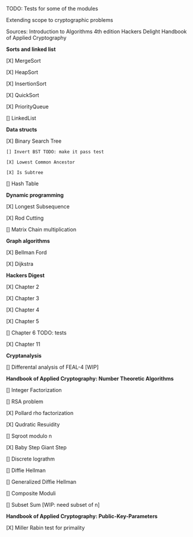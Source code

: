 TODO: Tests for some of the modules

Extending scope to cryptographic problems

Sources:
Introduction to Algorithms 4th edition
Hackers Delight
Handbook of Applied Cryptography 


**Sorts and linked list**

  [X] MergeSort

  [X] HeapSort

  [X] InsertionSort

  [X] QuickSort

  [X] PriorityQueue

  [] LinkedList

**Data structs**

  [X] Binary Search Tree

    [] Invert BST TODO: make it pass test

    [X] Lowest Common Ancestor

    [X] Is Subtree

  []  Hash Table

**Dynamic programming**

  [X] Longest Subsequence

  [X] Rod Cutting 

  [] Matrix Chain multiplication

**Graph algorithms**

  [X] Bellman Ford

  [X] Dijkstra


**Hackers Digest**  

  [X] Chapter 2

  [X] Chapter 3

  [X] Chapter 4

  [X] Chapter 5

  [] Chapter 6 TODO: tests

  [X] Chapter 11

**Cryptanalysis** 

 [] Differental analysis of FEAL-4 [WIP]
 
**Handbook of Applied Cryptography: Number Theoretic Algorithms**

  [] Integer Factorization

  [] RSA problem

  [X] Pollard rho factorization

  [X] Qudratic Resuidity

  [] Sqroot modulo n

  [X] Baby Step Giant Step

  [] Discrete lograthm

  [] Diffie Hellman

  [] Generalized Diffie Hellman

  [] Composite Moduli 

  [] Subset Sum [WIP: need subset of n] 

**Handbook of Applied Cryptography: Public-Key-Parameters**

  [X] Miller Rabin test for primality
